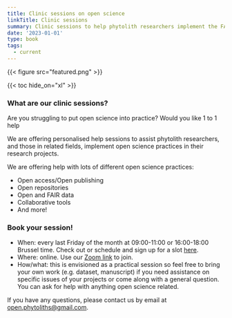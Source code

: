 ```yaml
---
title: Clinic sessions on open science
linkTitle: Clinic sessions
summary: Clinic sessions to help phytolith researchers implement the FAIR data principles in phytolith research.
date: '2023-01-01'
type: book
tags:
  - current
---
```


{{< figure src="featured.png" >}}

{{< toc hide_on="xl" >}}

### What are our clinic sessions?
Are you struggling to put open science into practice? Would you like 1 to 1 help

We are offering personalised help sessions to assist phytolith researchers, and those in related fields, implement open science practices in their research projects.

We are offering help with lots of different open science practices:
- Open access/Open publishing
- Open repositories
- Open and FAIR data
- Collaborative tools
- And more!

### Book your session!
- When: every last Friday of the month at 09:00-11:00 or 16:00-18:00 Brussel time. Check out or schedule and sign up for a slot [here](https://docs.google.com/spreadsheets/d/1K3yjSGWpK5WoPIiCAUW9sLW_jIKjFvME7aHfMqNPB20/edit?gid=0#gid=0).
- Where: online. Use our [Zoom link](https://turing-uk.zoom.us/j/92041814986?pwd=1ScbbKcq54lFun5iwaFYn31K8nvzeY.1) to join.
- How/what: this is envisioned as a practical session so feel free to bring your own work (e.g. dataset, manuscript) if you need assistance on specific issues of your projects or come along with a general question. You can ask for help with anything open science related.

If you have any questions, please contact us by email at open.phytoliths@gmail.com.
